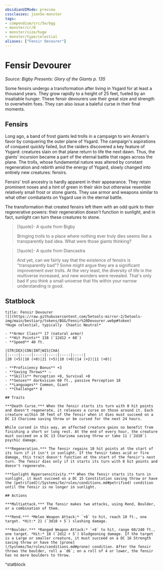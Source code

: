 ```yaml
---
obsidianUIMode: preview
cssclasses: json5e-monster
tags:
- compendium/src/5e/bgg
- monster/cr/8
- monster/size/huge
- monster/type/celestial
aliases: ["Fensir Devourer"]
---
```

# Fensir Devourer
*Source: Bigby Presents: Glory of the Giants p. 135*  

Some fensirs undergo a transformation after living in Ysgard for at least a thousand years. They grow rapidly to a height of 25 feet, fueled by an insatiable hunger. These fensir devourers use their great size and strength to overwhelm foes. They can also issue a baleful curse in their final moments.

## Fensirs

Long ago, a band of frost giants led trolls in a campaign to win Annam's favor by conquering the outer plane of Ysgard. The campaign's aspirations of conquest quickly failed, but the raiders discovered a key feature of Ysgard: creatures slain on that plane return to life the next dawn. Thus, the giants' incursion became a part of the eternal battle that rages across the plane. The trolls, whose fundamental nature was altered by constant regeneration and rebirth amid the energy of Ysgard, slowly changed into entirely new creatures: fensirs.

Fensirs' troll ancestry is hardly apparent in their appearance. They retain prominent noses and a hint of green in their skin but otherwise resemble relatively small frost or stone giants. They use armor and weapons similar to what other combatants on Ysgard use in the eternal battle.

The transformation that created fensirs left them with an odd quirk to their regenerative powers: their regeneration doesn't function in sunlight, and in fact, sunlight can turn these creatures to stone.

> [!quote]- A quote from Bigby  
> 
> Bringing trolls to a place where nothing ever truly dies seems like a transparently bad idea. What were those giants thinking?

> [!quote]- A quote from Diancastra  
> 
> And yet, can we fairly say that the existence of fensirs is "transparently bad"? Some might argue they are a significant improvement over trolls. At the very least, the diversity of life in the multiverse increased, and new wonders were revealed. That's only bad if you think a small universe that fits within your narrow understanding is good.


## Statblock

```ad-statblock
title: Fensir Devourer
![](https://raw.githubusercontent.com/5etools-mirror-2/5etools-img/main/bestiary/tokens/BGG/Fensir%20Devourer.webp#token)
*Huge celestial, typically  Chaotic Neutral*

- **Armor Class** 17 (natural armor)
- **Hit Points** 138 (`12d12 + 60`)
- **Speed** 40 ft.

|STR|DEX|CON|INT|WIS|CHA|
|:---:|:---:|:---:|:---:|:---:|:---:|
|20 (+5)|10 (+0)|21 (+5)|10 (+0)|14 (+2)|11 (+0)|

- **Proficiency Bonus** +3
- **Saving Throws** ⏤
- **Skills** Perception +8, Survival +8
- **Senses** darkvision 60 ft., passive Perception 18
- **Languages** Common, Giant
- **Challenge** 8

## Traits

***Death Curse.*** When the fensir starts its turn with 0 hit points and doesn't regenerate, it releases a curse on those around it. Each creature within 30 feet of the fensir when it dies must succeed on a DC 13 Charisma saving throw or be cursed for the next 24 hours.

While cursed in this way, an affected creature gains no benefit from finishing a short or long rest. At the end of every hour, the creature must succeed on a DC 13 Charisma saving throw or take 11 (`2d10`) psychic damage.

***Regeneration.*** The fensir regains 10 hit points at the start of its turn if it isn't in sunlight. If the fensir takes acid or fire damage, this trait doesn't function at the start of the fensir's next turn. The fensir dies only if it starts its turn with 0 hit points and doesn't regenerate.

***Sunlight Hypersensitivity.*** When the fensir starts its turn in sunlight, it must succeed on a DC 15 Constitution saving throw or have the [petrified](/Systems/5e/rules/conditions.md#petrified) condition until the fensir is no longer in sunlight.

## Actions

***Multiattack.*** The fensir makes two attacks, using Rend, Boulder, or a combination of them.

***Rend.*** *Melee Weapon Attack:* `+8` to hit, reach 10 ft., one target. *Hit:* 21 (`3d10 + 5`) slashing damage.

***Boulder.*** *Ranged Weapon Attack:* `+8` to hit, range 60/240 ft., one target. *Hit:* 18 (`2d12 + 5`) bludgeoning damage. If the target is a Large or smaller creature, it must succeed on a DC 16 Strength saving throw or have the [prone](/Systems/5e/rules/conditions.md#prone) condition. After the fensir throws the boulder, roll a `d6`; on a roll of 4 or lower, the fensir has no more boulders to throw.
```
^statblock